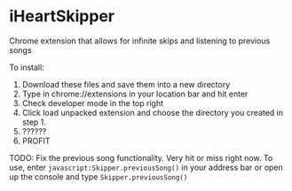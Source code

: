 iHeartSkipper
=============

Chrome extension that allows for infinite skips and listening to previous songs

To install: 
1. Download these files and save them into a new directory
2. Type in chrome://extensions in your location bar and hit enter
3. Check developer mode in the top right
4. Click load unpacked extension and choose the directory you created in step 1. 
5. ??????
6. PROFIT

TODO: Fix the previous song functionality. Very hit or miss right now. To use, enter ```javascript:Skipper.previousSong()``` in your address bar or open up the console and type ```Skipper.previousSong()``` 

